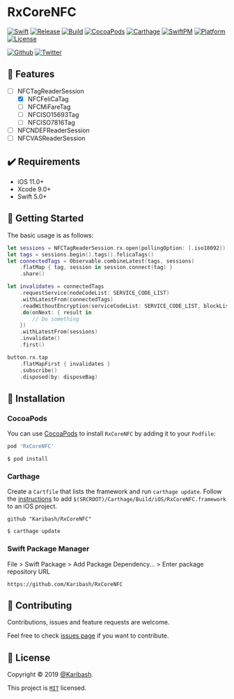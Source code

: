 # RxCoreNFC

[![Swift](https://img.shields.io/badge/Swift-5.x-orange?style=flat&logo=swift)](https://developer.apple.com/swift/)
[![Release](https://img.shields.io/github/v/release/Karibash/RxCoreNFC?style=flat&include_prereleases&logo=github)](https://github.com/Karibash/RxCoreNFC/releases)
[![Build](https://img.shields.io/github/workflow/status/Karibash/RxCoreNFC/CI?style=flat&logo=github%20actions)](https://github.com/Karibash/RxCoreNFC/actions)
[![CocoaPods](https://img.shields.io/cocoapods/v/RxCoreNFC?style=flat&logo=cocoapods)](https://github.com/Karibash/RxCoreNFC#cocoapods)
[![Carthage](https://img.shields.io/badge/Carthage-compatible-brightgreen?style=flat)](https://github.com/Karibash/RxCoreNFC#carthage)
[![SwiftPM](https://img.shields.io/badge/SwiftPM-compatible-orange?style=flat)](https://github.com/Karibash/RxCoreNFC#swift-package-manager)
[![Platform](https://img.shields.io/cocoapods/p/RxCoreNFC?style=flat&logo=apple)](http://cocoapods.org/pods/RxCoreNFC)
[![License](https://img.shields.io/github/license/Karibash/RxCoreNFC?style=flat)](https://github.com/Karibash/RxCoreNFC/blob/master/LICENSE)

[![Github](https://img.shields.io/github/followers/Karibash?label=Follow&logo=github&style=social)](https://github.com/Karibash?tab=following)
[![Twitter](https://img.shields.io/twitter/follow/Karibash?label=Follow&style=social)](https://twitter.com/intent/follow?screen_name=Karibash)

## 🔧 Features

- [ ] NFCTagReaderSession
  - [x] NFCFeliCaTag
  - [ ] NFCMiFareTag
  - [ ] NFCISO15693Tag
  - [ ] NFCISO7816Tag
- [ ] NFCNDEFReaderSession
- [ ] NFCVASReaderSession

## ✔️ Requirements

- iOS 11.0+
- Xcode 9.0+
- Swift 5.0+

## 👏 Getting Started

The basic usage is as follows:

```swift
let sessions = NFCTagReaderSession.rx.open(pollingOption: [.iso18092])
let tags = sessions.begin().tags().felicaTags()
let connectedTags = Observable.combineLatest(tags, sessions)
    .flatMap { tag, session in session.connect(tag) }
    .share()

let invalidates = connectedTags
    .requestService(nodeCodeList: SERVICE_CODE_LIST)
    .withLatestFrom(connectedTags)
    .readWithoutEncryption(serviceCodeList: SERVICE_CODE_LIST, blockList: BLOCK_LIST })
    .do(onNext: { result in
        // Do something
    })
    .withLatestFrom(sessions)
    .invalidate()
    .first()

button.rx.tap
    .flatMapFirst { invalidates }
    .subscribe()
    .disposed(by: disposeBag)
```

## 🚀 Installation

### CocoaPods

You can use [CocoaPods](http://cocoapods.org/) to install `RxCoreNFC` by adding it to your `Podfile`:

```ruby
pod 'RxCoreNFC'
```

```
$ pod install
```

### Carthage

Create a `Cartfile` that lists the framework and run `carthage update`. Follow the [instructions](https://github.com/Carthage/Carthage#if-youre-building-for-ios-tvos-or-watchos) to add `$(SRCROOT)/Carthage/Build/iOS/RxCoreNFC.framework` to an iOS project.

```
github "Karibash/RxCoreNFC"
```

```
$ carthage update
```

### Swift Package Manager

File > Swift Package > Add Package Dependency... > Enter package repository URL

```
https://github.com/Karibash/RxCoreNFC
```

## 🤝 Contributing

Contributions, issues and feature requests are welcome.

Feel free to check [issues page](https://github.com/Karibash/RxCoreNFC/issues) if you want to contribute.

## 📝 License

Copyright © 2019 [@Karibash](https://twitter.com/karibash).

This project is [```MIT```](https://github.com/Karibash/RxCoreNFC/blob/master/LICENSE) licensed.
